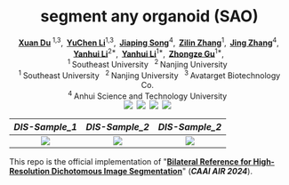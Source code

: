 <h1 align="center">segment any organoid (SAO)</h1>

<div align='center'>
    <a href='https://scholar.google.com' target='_blank'><strong>Xuan Du</strong></a><sup> 1,3</sup>,&thinsp;
    <a href='https://scholar.google.com' target='_blank'><strong>YuChen Li</strong></a><sup>1,3</sup>,&thinsp;
    <a href='https://scholar.google.com' target='_blank'><strong>Jiaping Song</strong></a><sup>4</sup>,&thinsp;
    <a href='https://scholar.google.com' target='_blank'><strong>Zilin Zhang</strong></a><sup>1</sup>,&thinsp;
    <a href='https://scholar.google.com' target='_blank'><strong>Jing Zhang</strong></a><sup>4</sup>,&thinsp;
    <a href='https://scholar.google.com' target='_blank'><strong>Yanhui Li</strong></a><sup>2*</sup>,&thinsp;
    <a href='https://scholar.google.com' target='_blank'><strong>Yanhui Li</strong></a><sup>1*</sup>,&thinsp;
    <a href='https://scholar.google.com' target='_blank'><strong>Zhongze Gu</strong></a><sup>1*</sup>,&thinsp;
</div>

<div align='center'>
    <sup>1 </sup>Southeast University&ensp;  <sup>2 </sup>Nanjing University&ensp;
</div>
<div align='center'>
    <sup>1 </sup>Southeast University&ensp;  <sup>2 </sup>Nanjing University&ensp;  <sup>3 </sup>Avatarget Biotechnology Co.&ensp; 
    <br />
    <sup>4 </sup>Anhui Science and Technology University&ensp; 
</div>
<div align="center" style="display: flex; justify-content: center; flex-wrap: wrap;">
  <a href='https://www.sciopen.com/article/pdf/10.26599/AIR.2024.9150038.pdf'><img src='https://img.shields.io/badge/Journal-Paper-red'></a>&ensp; 
  <a href='https://arxiv.org/pdf/2401.03407'><img src='https://img.shields.io/badge/arXiv-Paper-red'></a>&ensp; 
  <a href='LICENSE'><img src='https://img.shields.io/badge/License-MIT-yellow'></a>&ensp; 
  <a href='https://huggingface.co/spaces/ZhengPeng7/BiRefNet_demo'><img src='https://img.shields.io/badge/%F0%9F%A4%97%20HF-Space-blue'></a>&ensp; 
</div>

|            *DIS-Sample_1*        |             *DIS-Sample_2*        |             *DIS-Sample_2*        |
| :------------------------------: | :-------------------------------: | :-------------------------------: |
| <img src="https://drive.google.com/thumbnail?id=1ItXaA26iYnE8XQ_GgNLy71MOWePoS2-g&sz=w400" /> |  <img src="https://drive.google.com/thumbnail?id=1Z-esCujQF_uEa_YJjkibc3NUrW4aR_d4&sz=w400" /> |  <img src="https://drive.google.com/thumbnail?id=1Z-esCujQF_uEa_YJjkibc3NUrW4aR_d4&sz=w400" /> |

This repo is the official implementation of "[**Bilateral Reference for High-Resolution Dichotomous Image Segmentation**](https://arxiv.org/pdf/2401.03407)" (___CAAI AIR 2024___).
